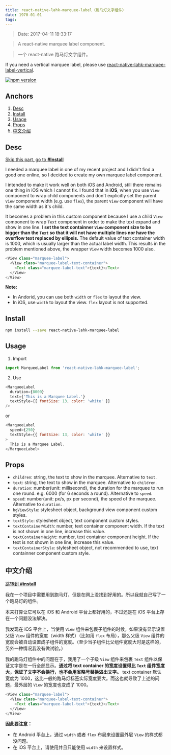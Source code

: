 ```yaml
---
title: react-native-lahk-marquee-label（跑马灯文字组件）
date: 1970-01-01 
tags:
---
```

> Date: 2017-04-11 18:33:17

> A react-native marquee label component.

> 一个 react-native 跑马灯文字组件。

If you need a vertical marquee label, please use [react-native-lahk-marquee-label-vertical](https://github.com/cheng-kang/react-native-lahk-marquee-label-vertical).

[![npm version](https://badge.fury.io/js/react-native-lahk-marquee-label.svg)](https://badge.fury.io/js/react-native-lahk-marquee-label)

## Anchors

1. [Desc](#desc)
2. [Install](#install)
3. [Usage](#usage)
4. [Props](#props)
5. [中文介绍](#中文介绍)

## Desc

[Skip this part, go to **#Install**](#install)

I needed a marquee label in one of my recent project and I didn't find a good one online, so I decided to create my own marquee label component.

I intended to make it work well on both iOS and Android, still there remains one thing in iOS which I cannot fix. I found that in **iOS**, when you use `View` component to wrap child components and don't explicitly set the parent `View` component width (e.g. use `flex`), the parent `View` component will have the same width as it's child. 

It becomes a problem in this custom component because I use a child `View` component to wrap `Text` component in order to make the text expand and show in one line. I **set the text containner `View` component size to be bigger than the `Text` so that it will not have multiple lines nor have the overflow text replaced by ellipsis.** The default value of text container width is 1000, which is usually larger than the actual label width. This results in the problem mentioned above, the wrapper `View` width becomes 1000 also.

```js
<View class="marquee-label">
  <View class="marquee-label-text-container">
    <Text class="marquee-label-text">{text}</Text>
  </View>
</View>
```

**Note:**

- In Andorid, you can use both `width` or `flex` to layout the view.
- In iOS, use `width` to layout the view. `flex` layout is not supported.


## Install

```sh
npm install --save react-native-lahk-marquee-label
```

## Usage

1. Import

```js
import MarqueeLabel from 'react-native-lahk-marquee-label';
```

2. Use

```js
<MarqueeLabel
  duration={8000}
  text={'This is a Marquee Label.'}
  textStyle={{ fontSize: 13, color: 'white' }}
/>
```

or

```js
<MarqueeLabel
  speed={250}
  textStyle={{ fontSize: 13, color: 'white' }}
>
  This is a Marquee Label.
</MarqueeLabel>
```

## Props

- `children`: string, the text to show in the marquee. Alternative to `text`.
- `text`: string, the text to show in the marquee. Alternative to `children`.
- `duration`: number(unit: millisecond), the duration for the marquee to run one round. e.g. 6000 (for 6 seconds a round). Alternative to `speed`.
- `speed`: number(unit: px/s, px per second), the speed of the marquee. Alternative to `duration`.
- `bgViewStyle`: stylesheet object, background view component custom styles.
- `textStyle`: stylesheet object, text component custom styles.
- `textContainerWidth`: number, text container component width. If the text is not shown in one line, increase this value.
- `textContainerHeight`: number, text container component height. If the text is not shown in one line, increase this value.
- `textContainerStyle`: stylesheet object, not recommended to use, text containner component custom style.

## 中文介绍

[跳转到 **#install**](#install)

我在一个项目中需要用到跑马灯，但是在网上没找到好用的。所以我就自己写了一个跑马灯的组件。

本来打算让它可以在 iOS 和 Android 平台上都好用的，不过还是在 iOS 平台上存在一个问题没法解决。

我发现在 iOS 平台上，当使用 `View` 组件来包裹子组件的时候，如果没有显示设置父级 `View` 组件的宽度（width 样式）（比如用 `flex` 布局），那么父级 `View` 组件的宽度会被自动设置成子组件的宽度。（至少当子组件比父组件宽度大时是这样的，另外一种情况我没有做试验。）

我的跑马灯组件中的问题在于，我用了一个子级 `View` 组件来包裹 `Text` 组件以保证文字是在一行全部显示。**通过将 text container 的宽度设置得比 `Text` 组件宽度大，保证了文字不会换行，也不会用省略号替换溢出文字。** text container 默认宽度为 1000，这比一般的跑马灯标签实际宽度要大。而这也就导致了上述的问题，最外层的 `View` 的宽度也变成了 1000。

```js
<View class="marquee-label">
  <View class="marquee-label-text-container">
    <Text class="marquee-label-text">{text}</Text>
  </View>
</View>
```

**因此要注意：**

- 在 Android 平台上，通过 `width` 或者 `flex` 布局来设置最外层 `View` 的样式都没问题。
- 在 iOS 平台上，请使用并且只能使用 `width` 来设置样式。
